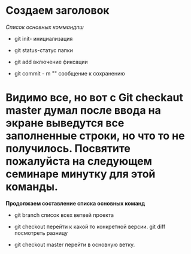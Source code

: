 # Создаем заголовок #

*Список основных коммандпш*

* git init- инициализация

* git status-статус папки 

* git add включение фиксации

* git commit - m ""  сообщение к сохранению

# Видимо все, но вот с Git checkaut master думал после ввода на экране выведутся все заполненные строки, но что то не получилось. Посвятите пожалуйста на следующем семинаре минутку для этой команды.  


__Продолжаем составление списка основных команд__

* git branch список всех ветвей проекта

* git checkout перейти к какой то конкретной версии. git diff посмотреть разницу

* git checkout master перейти в основную ветку.